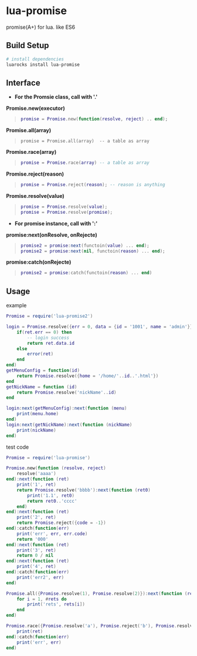 # lua-promise
promise(A+) for lua. like ES6

## Build Setup

``` bash
# install dependencies
luarocks install lua-promise
```
## Interface

* **For the Promsie class, call with '.'**

**Promise.new(executor)**

> ```lua
> promise = Promise.new(function(resolve, reject) .. end);
> ```

**Promise.all(array)**

> ```
> promise = Promise.all(array)  -- a table as array
> ```

**Promise.race(array)**

> ```lua
> promise = Promise.race(array) -- a table as array
> ```

**Promise.reject(reason)**

> ```lua
> promise = Promise.reject(reason); -- reason is anything
> ```

**Promise.resolve(value)**

> ```lua
> promise = Promise.resolve(value);
> promise = Promise.resolve(promise);
> ```

* **For promise instance, call with ':'**

**promise:next(onResolve, onRejecte)**

> ```lua
> promise2 = promise:next(functoin(value) ... end);
> promise2 = promise:next(nil, functoin(reason) ... end);
> ```

**promise:catch(onRejecte)**

> ```lua
> promise2 = promise:catch(functoin(reason) ... end)
> ```

## Usage
example
```lua
Promise = require('lua-promise2')

login = Promise.resolve({err = 0, data = {id = '1001', name = 'admin'}}):next(function (ret)
    if(ret.err == 0) then
        -- login success
        return ret.data.id
    else
        error(ret)
    end
end)
getMenuConfig = function(id)
    return Promise.resolve({home = '/home/'..id..'.html'})
end
getNickName = function (id)
    return Promise.resolve('nickName'..id)
end

login:next(getMenuConfig):next(function (menu)
    print(menu.home)
end)
login:next(getNickName):next(function (nickName)
    print(nickName)
end)
```

test code
```lua
Promise = require('lua-promise')

Promise.new(function (resolve, reject)
    resolve('aaaa')
end):next(function (ret)
    print('1', ret)
    return Promise.resolve('bbbb'):next(function (ret0)
        print('1.1', ret0)
        return ret0..'cccc'
    end)
end):next(function (ret)
    print('2', ret)
    return Promise.reject({code = -1})
end):catch(function(err)
    print('err', err, err.code)
    return '000'
end):next(function (ret)
    print('3', ret)
    return 0 / nil
end):next(function (ret)
    print('4', ret)
end):catch(function(err)
    print('err2', err)
end)

Promise.all({Promise.resolve(1), Promise.resolve(2)}):next(function (rets)
    for i = 1, #rets do
        print('rets', rets[i])
    end
end)

Promise.race({Promise.resolve('a'), Promise.reject('b'), Promise.resolve('c')}):next(function (ret)
    print(ret)
end):catch(function(err)
    print('err', err)
end)
```